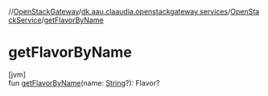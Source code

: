 //[OpenStackGateway](../../../index.md)/[dk.aau.claaudia.openstackgateway.services](../index.md)/[OpenStackService](index.md)/[getFlavorByName](get-flavor-by-name.md)

# getFlavorByName

[jvm]\
fun [getFlavorByName](get-flavor-by-name.md)(name: [String](https://kotlinlang.org/api/latest/jvm/stdlib/kotlin/-string/index.html)?): Flavor?
